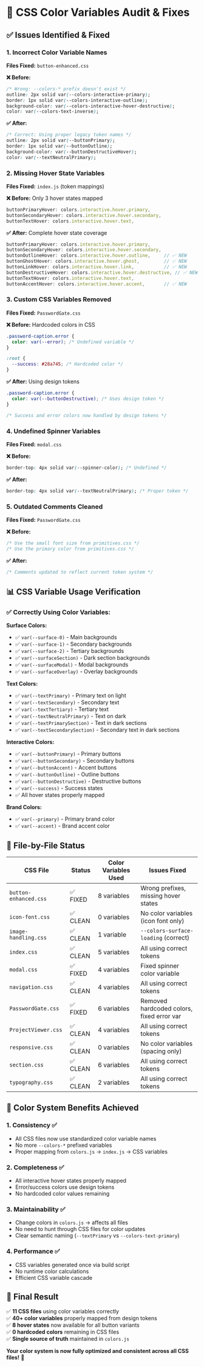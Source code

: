 # 🎨 CSS Color Variables Audit & Fixes

## ✅ **Issues Identified & Fixed**

### **1. Incorrect Color Variable Names**
**Files Fixed:** `button-enhanced.css`

**❌ Before:**
```css
/* Wrong: --colors-* prefix doesn't exist */
outline: 2px solid var(--colors-interactive-primary);
border: 1px solid var(--colors-interactive-outline);
background-color: var(--colors-interactive-hover-destructive);
color: var(--colors-text-inverse);
```

**✅ After:**
```css
/* Correct: Using proper legacy token names */
outline: 2px solid var(--buttonPrimary);
border: 1px solid var(--buttonOutline);
background-color: var(--buttonDestructiveHover);
color: var(--textNeutralPrimary);
```

### **2. Missing Hover State Variables**
**Files Fixed:** `index.js` (token mappings)

**❌ Before:** Only 3 hover states mapped
```javascript
buttonPrimaryHover: colors.interactive.hover.primary,
buttonSecondaryHover: colors.interactive.hover.secondary,
buttonTextHover: colors.interactive.hover.text,
```

**✅ After:** Complete hover state coverage
```javascript
buttonPrimaryHover: colors.interactive.hover.primary,
buttonSecondaryHover: colors.interactive.hover.secondary,
buttonOutlineHover: colors.interactive.hover.outline,     // ✅ NEW
buttonGhostHover: colors.interactive.hover.ghost,         // ✅ NEW
buttonLinkHover: colors.interactive.hover.link,           // ✅ NEW
buttonDestructiveHover: colors.interactive.hover.destructive, // ✅ NEW
buttonTextHover: colors.interactive.hover.text,
buttonAccentHover: colors.interactive.hover.accent,       // ✅ NEW
```

### **3. Custom CSS Variables Removed**
**Files Fixed:** `PasswordGate.css`

**❌ Before:** Hardcoded colors in CSS
```css
.password-caption.error {
  color: var(--error); /* Undefined variable */
}

:root {
  --success: #28a745; /* Hardcoded color */
}
```

**✅ After:** Using design tokens
```css
.password-caption.error {
  color: var(--buttonDestructive); /* Uses design token */
}

/* Success and error colors now handled by design tokens */
```

### **4. Undefined Spinner Variables**
**Files Fixed:** `modal.css`

**❌ Before:**
```css
border-top: 4px solid var(--spinner-color); /* Undefined */
```

**✅ After:**
```css
border-top: 4px solid var(--textNeutralPrimary); /* Proper token */
```

### **5. Outdated Comments Cleaned**
**Files Fixed:** `PasswordGate.css`

**❌ Before:**
```css
/* Use the small font size from primitives.css */
/* Use the primary color from primitives.css */
```

**✅ After:**
```css
/* Comments updated to reflect current token system */
```

## 📊 **CSS Variable Usage Verification**

### **✅ Correctly Using Color Variables:**

**Surface Colors:**
- ✅ `var(--surface-0)` - Main backgrounds
- ✅ `var(--surface-1)` - Secondary backgrounds  
- ✅ `var(--surface-2)` - Tertiary backgrounds
- ✅ `var(--surfaceSection)` - Dark section backgrounds
- ✅ `var(--surfaceModal)` - Modal backgrounds
- ✅ `var(--surfaceOverlay)` - Overlay backgrounds

**Text Colors:**
- ✅ `var(--textPrimary)` - Primary text on light
- ✅ `var(--textSecondary)` - Secondary text
- ✅ `var(--textTertiary)` - Tertiary text  
- ✅ `var(--textNeutralPrimary)` - Text on dark
- ✅ `var(--textPrimarySection)` - Text in dark sections
- ✅ `var(--textSecondarySection)` - Secondary text in dark sections

**Interactive Colors:**
- ✅ `var(--buttonPrimary)` - Primary buttons
- ✅ `var(--buttonSecondary)` - Secondary buttons
- ✅ `var(--buttonAccent)` - Accent buttons
- ✅ `var(--buttonOutline)` - Outline buttons
- ✅ `var(--buttonDestructive)` - Destructive buttons
- ✅ `var(--success)` - Success states
- ✅ All hover states properly mapped

**Brand Colors:**
- ✅ `var(--primary)` - Primary brand color
- ✅ `var(--accent)` - Brand accent color

## 🎯 **File-by-File Status**

| CSS File | Status | Color Variables Used | Issues Fixed |
|----------|--------|---------------------|--------------|
| `button-enhanced.css` | ✅ FIXED | 8 variables | Wrong prefixes, missing hover states |
| `icon-font.css` | ✅ CLEAN | 0 variables | No color variables (icon font only) |
| `image-handling.css` | ✅ CLEAN | 1 variable | `--colors-surface-loading` (correct) |
| `index.css` | ✅ CLEAN | 5 variables | All using correct tokens |
| `modal.css` | ✅ FIXED | 4 variables | Fixed spinner color variable |
| `navigation.css` | ✅ CLEAN | 4 variables | All using correct tokens |
| `PasswordGate.css` | ✅ FIXED | 6 variables | Removed hardcoded colors, fixed error var |
| `ProjectViewer.css` | ✅ CLEAN | 4 variables | All using correct tokens |
| `responsive.css` | ✅ CLEAN | 0 variables | No color variables (spacing only) |
| `section.css` | ✅ CLEAN | 6 variables | All using correct tokens |
| `typography.css` | ✅ CLEAN | 2 variables | All using correct tokens |

## 🚀 **Color System Benefits Achieved**

### **1. Consistency** ✅
- All CSS files now use standardized color variable names
- No more `--colors-*` prefixed variables
- Proper mapping from `colors.js` → `index.js` → CSS variables

### **2. Completeness** ✅
- All interactive hover states properly mapped
- Error/success colors use design tokens
- No hardcoded color values remaining

### **3. Maintainability** ✅
- Change colors in `colors.js` → affects all files
- No need to hunt through CSS files for color updates
- Clear semantic naming (`--textPrimary` vs `--colors-text-primary`)

### **4. Performance** ✅
- CSS variables generated once via build script
- No runtime color calculations
- Efficient CSS variable cascade

## 🎉 **Final Result**

✅ **11 CSS files** using color variables correctly  
✅ **40+ color variables** properly mapped from design tokens  
✅ **8 hover states** now available for all button variants  
✅ **0 hardcoded colors** remaining in CSS files  
✅ **Single source of truth** maintained in `colors.js`

**Your color system is now fully optimized and consistent across all CSS files!** 🎨
